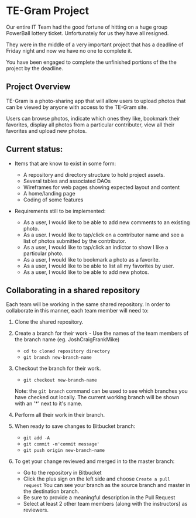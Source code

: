 # TE-Gram Project

Our entire IT Team had the good fortune of hitting on a huge group PowerBall lottery ticket.  Unfortunately for us they have all resigned.

They were in the middle of a very important project that has a deadline of Friday night and now we have no one to complete it.

You have been engaged to complete the unfinished portions of the the project by the deadline.

## Project Overview

TE-Gram is a photo-sharing app that will allow users to upload photos that can be viewed by anyone with access to the TE-Gram site.

Users can browse photos, indicate which ones they like, bookmark their favorites, display all photos from a particular contributer, view all their favorites and upload new photos.

## Current status:

* Items that are know to exist in some form:
  - A repository and directory structure to hold project assets.
  - Several tables and associated DAOs  
  - Wireframes for web pages showing expected layout and content
  - A home/landing page
  - Coding of some features
  
* Requirements still to be implemented:
  - As a user, I would like to be able to add new comments to an existing photo.
  - As a user. I would like to tap/click on a contributor name and see a list of photos submitted by the contributor.
  -  As a user, I would like to tap/click an indictor to show I like a particular photo.
  -  As a user, I would like to bookmark a photo as a favorite.
  -  As a user, I would like to be able to list all my favorites by user.
  -  As a user, I would like to be able to add new photos.

## Collaborating in a shared repository

Each team will be working in the same shared repository.  In order to collaborate in this manner, each team member will need to:

1. Clone the shared repository.
2. Create a branch for their work - Use the names of the team members of the branch name (eg. JoshCraigFrankMike)
   - ```cd to cloned repository directory```
   - ```git branch new-branch-name```  
3. Checkout the branch for their work.
   - ```git checkout new-branch-name```
   
   Note: the ```git branch``` command can be used to see which branches you have checked out locally.  The current working branch will be shown with an '*' next to it's name.
4. Perform all their work in their branch.
5. When ready to save changes to Bitbucket branch:
   - ```git add -A```
   - ```git commit -m'commit message'```
   - ```git push origin new-branch-name```
         
6. To get your change reviewed and merged in to the master branch:
   - Go to the repository in Bitbucket
   - Click the plus sign on the left side and choose ```Create a pull request```   You can see your branch as the source branch and master in the destination branch. 
   - Be sure to provide a meaningful description in the Pull Request
   - Select at least 2 other team members (along with the instructors) as reviewers.




   

